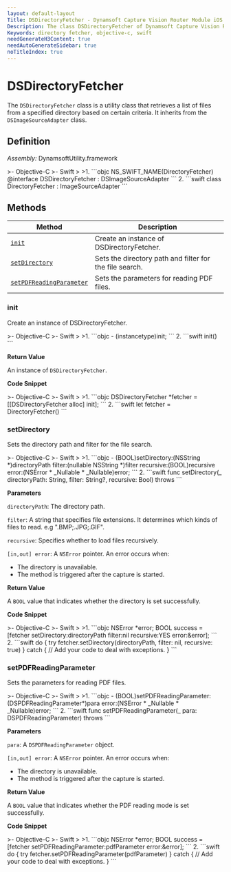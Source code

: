 ```yaml
---
layout: default-layout
Title: DSDirectoryFetcher - Dynamsoft Capture Vision Router Module iOS Edition API Reference
Description: The class DSDirectoryFetcher of Dynamsoft Capture Vision Router Module is a utility class that retrieves a list of files from a specified directory based on certain criteria.
Keywords: directory fetcher, objective-c, swift
needGenerateH3Content: true
needAutoGenerateSidebar: true
noTitleIndex: true
---
```


# DSDirectoryFetcher

The `DSDirectoryFetcher` class is a utility class that retrieves a list of files from a specified directory based on certain criteria. It inherits from the `DSImageSourceAdapter` class.

## Definition

*Assembly:* DynamsoftUtility.framework

<div class="sample-code-prefix"></div>
>- Objective-C
>- Swift
>
>1. 
```objc
NS_SWIFT_NAME(DirectoryFetcher)
@interface DSDirectoryFetcher : DSImageSourceAdapter
```
2. 
```swift
class DirectoryFetcher : ImageSourceAdapter
```

## Methods

| Method | Description |
| ------ | ----------- |
| [`init`](#init) | Create an instance of DSDirectoryFetcher. |
| [`setDirectory`](#setdirectory) | Sets the directory path and filter for the file search. |
| [`setPDFReadingParameter`](#setpdfreadingparameter) | Sets the parameters for reading PDF files. |

### init

Create an instance of DSDirectoryFetcher.

<div class="sample-code-prefix"></div>
>- Objective-C
>- Swift
>
>1. 
```objc
- (instancetype)init;
```
2. 
```swift
init()
```

**Return Value**

An instance of `DSDirectoryFetcher`.

**Code Snippet**

<div class="sample-code-prefix"></div>
>- Objective-C
>- Swift
>
>1. 
```objc
DSDirectoryFetcher *fetcher = [[DSDirectoryFetcher alloc] init];
```
2. 
```swift
let fetcher = DirectoryFetcher()
```

### setDirectory

Sets the directory path and filter for the file search.

<div class="sample-code-prefix"></div>
>- Objective-C
>- Swift
>
>1. 
```objc
- (BOOL)setDirectory:(NSString *)directoryPath
                filter:(nullable NSString *)filter
                recursive:(BOOL)recursive
                error:(NSError * _Nullable * _Nullable)error;
```
2. 
```swift
func setDirectory(_ directoryPath: String, filter: String?, recursive: Bool) throws
```

**Parameters**

`directoryPath`: The directory path.

`filter`: A string that specifies file extensions. It determines which kinds of files to read. e.g ".BMP;.JPG;.GIF".

`recursive`: Specifies whether to load files recursively.

`[in,out] error`: A `NSError` pointer. An error occurs when:
- The directory is unavailable.
- The method is triggered after the capture is started.

**Return Value**

A `BOOL` value that indicates whether the directory is set successfully.

**Code Snippet**

<div class="sample-code-prefix"></div>
>- Objective-C
>- Swift
>
>1. 
```objc
NSError *error;
BOOL success = [fetcher setDirectory:directoryPath filter:nil recursive:YES error:&error];
```
2. 
```swift
do {
   try fetcher.setDirectory(directoryPath, filter: nil, recursive: true)
} catch {
   // Add your code to deal with exceptions.
}
```

### setPDFReadingParameter

Sets the parameters for reading PDF files.

<div class="sample-code-prefix"></div>
>- Objective-C
>- Swift
>
>1. 
```objc
- (BOOL)setPDFReadingParameter:(DSPDFReadingParameter*)para
                    error:(NSError * _Nullable * _Nullable)error;
```
2. 
```swift
func setPDFReadingParameter(_ para: DSPDFReadingParameter) throws
```

**Parameters**

`para`: A `DSPDFReadingParameter` object.

`[in,out] error`: A `NSError` pointer. An error occurs when:
- The directory is unavailable.
- The method is triggered after the capture is started.

**Return Value**

A `BOOL` value that indicates whether the PDF reading mode is set successfully.

**Code Snippet**

<div class="sample-code-prefix"></div>
>- Objective-C
>- Swift
>
>1. 
```objc
NSError *error;
BOOL success = [fetcher setPDFReadingParameter:pdfParameter error:&error];
```
2. 
```swift
do {
   try fetcher.setPDFReadingParameter(pdfParameter)
} catch {
   // Add your code to deal with exceptions.
}
```

